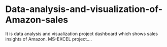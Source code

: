 # Data-analysis-and-visualization-of-Amazon-sales
It is data analysis and visualization project dashboard which shows sales insights of Amazon. 
MS-EXCEL project....
